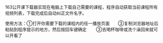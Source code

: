 163公开课下载器实现在电脑上下载自己需要的课程，程序自动获取当前课程所有视频列表，下载完成后自动纠正文件名字。

使用方法：①打开你需要下载的课程内的任一播放页面
        ③复制浏览器地址后粘贴到程序提示的地方，然后按回车键确定
        ③去喝杯咖啡或洗个澡回来就可以开看了
        
